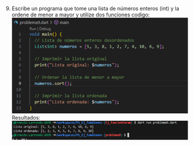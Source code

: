 9. Escribe un programa que tome una lista de números enteros 
(int) y la ordene de menor a mayor y utilize dos funciones
codigo:
![alt text](image-5.png)
Resultados:
![alt text](image-4.png)